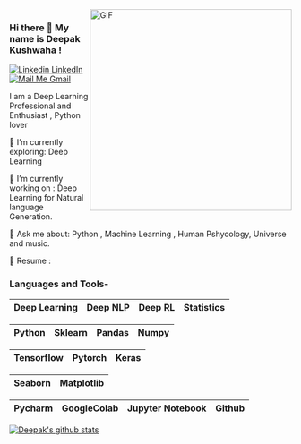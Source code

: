 <img align="right" alt="GIF" src="https://i.imgur.com/9GNZGLH.gif" width="360"/>

### Hi there 👋 My name is Deepak Kushwaha ! 

[![Linkedin](https://i.stack.imgur.com/gVE0j.png) LinkedIn](https://www.linkedin.com/in/deepak-kushwaha818/)&nbsp;
[![Mail Me](https://cdn4.iconfinder.com/data/icons/free-colorful-icons/360/gmail.png) Gmail](https://mail.google.com/mail/?view=cm&fs=1&to=deepakkushwaha818@gmail.com)&nbsp;
<!--

Here are some ideas to get you started:

- 🔭 I’m currently working on ...
- 🌱 I’m currently learning ...
- 👯 I’m looking to collaborate on ...
- 🤔 I’m looking for help with ...
- 💬 Ask me about ...
- 📫 How to reach me: ...
- 😄 Pronouns: ...
- ⚡ Fun fact: ...

-->

I am a  Deep Learning Professional and Enthusiast , Python lover
 

🌱 I’m currently exploring: Deep Learning

🔭 I’m currently working on : Deep Learning for Natural language Generation.

💬 Ask me about: Python , Machine Learning , Human Pshycology, Universe and music.

📄 Resume : 

### Languages and Tools-


| Deep Learning | Deep NLP | Deep RL | Statistics |
| :---: | :---: | :---: | :---: |

| Python | Sklearn | Pandas | Numpy
| :---: | :---: | :---: | :---: |

Tensorflow | Pytorch | Keras |
| :---: | :---: | :---: |

| Seaborn | Matplotlib |
| :---: | :---: |

| Pycharm | GoogleColab | Jupyter Notebook | Github |
| :---: | :---: | :---: | :---: |

[![Deepak's github stats](https://github-readme-stats.vercel.app/api?username=KushwahaDK)](https://github.com/KushwahaDK/github-readme-stats)
